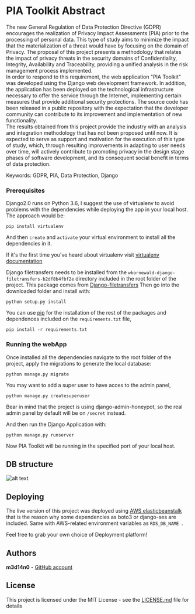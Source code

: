 # PIA Toolkit Abstract

The new General Regulation of Data Protection Directive (GDPR) encourages the realization of Privacy Impact Assessments (PIA) prior to the processing of personal data.  This type of study aims to minimize the impact that the materialization of a threat would have by focusing on the domain of Privacy. 
The proposal of this project presents a methodology that relates the impact of privacy threats in the security domains of Confidentiality, Integrity, Availability and Traceability, providing a unified analysis in the risk management process implemented.  
In order to respond to this requirement, the web application "PIA Toolkit" was developed using the Django web development framework. In addition, the application has been deployed on the technological infrastructure necessary to offer the service through the Internet, implementing certain measures that provide additional security protections. The source code has been released in a public repository with the expectation that the developer community can contribute to its improvement and implementation of new functionality.  
The results obtained from this project provide the industry with an analysis and integration methodology that has not been proposed until now. It is expected to serve as support and motivation for the execution of this type of study, which, through resulting improvements in adapting to user needs over time, will actively contribute to promoting privacy in the design stage phases of software development, and its consequent social benefit in terms of data protection.

Keywords: GDPR, PIA, Data Protection, Django
 

### Prerequisites

Django2.0 runs on Python 3.6, I suggest the use of virtualenv to avoid problems with the dependencies while deploying the app in your local host. The approach would be:

```
pip install virtualenv
```

And then ```create``` and ```activate``` your virtual environment to install all the dependencies in it.

If it's the first time you've heard about virtualenv visit  [virtualenv documentation](https://virtualenv.pypa.io/en/stable/installation/)

Django filetransfers needs to be installed from the ```wkornewald-django-filetransfers-b2df8b4fbf2e``` directory included in the root folder of the project.
This package comes from  [Django-filetransfers](https://bitbucket.org/wkornewald/django-filetransfers)
Then go into the downloaded folder and install with:

```
python setup.py install
```

You can use [pip](https://pypi.org/project/pip/) for the installation of the rest of the packages and dependences included on the ```requirements.txt``` file,
  
```
pip install -r requirements.txt
```

### Running the webApp

Once installed all the dependencies navigate to the root folder of the project, apply the migrations to generate the local database:

```
python manage.py migrate
```

You may want to add a super user to have acces to the admin panel,

```
python manage.py createsuperuser
```

Bear in mind that the project is using django-admin-honeypot, so the real admin panel by default will be on ```/secret``` instead.

And then run the Django Application with:

```
python manage.py runserver
```

Now PIA Toolkit will be running in the specified port of your local host.

## DB structure

![alt text](https://raw.githubusercontent.com/m3d14n0/PIA-Toolkit/edit/master/DB.png)

## Deploying

The live version of this project was deployed using [AWS elasticbeanstalk](https://aws.amazon.com/es/elasticbeanstalk/) that is the reason why some dependencies as boto3 or django-ses are included. Same with AWS-related environment variables as ```RDS_DB_NAME ```.

Feel free to grab your own choice of Deployment platform!

## Authors

**m3d14n0** - [GitHub account](https://github.com/m3d14n0)

## License

This project is licensed under the MIT License - see the [LICENSE.md](LICENSE.md) file for details

